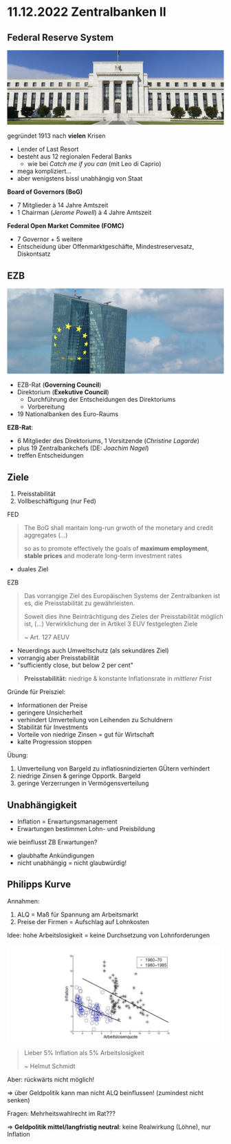 # 11.12.2022 Zentralbanken II



## Federal Reserve System

![img](../images/2022-12-13_17-24-43.jpg)

gegründet 1913 nach **vielen** Krisen

- Lender of Last Resort
- besteht aus 12 regionalen Federal Banks
    - wie bei *Catch me if you can* (mit Leo di Caprio)
- mega kompliziert...
- aber wenigstens bissl unabhängig von Staat

**Board of Governors (BoG)**

- 7 Mitglieder à 14 Jahre Amtszeit
- 1 Chairman (*Jerome Powell*) à 4 Jahre Amtszeit

**Federal Open Market Commitee (FOMC)**

- 7 Governor + 5 weitere
- Entscheidung über Offenmarktgeschäfte, Mindestreservesatz, Diskontsatz

## EZB

![img](../images/2022-12-13_17-25-32.jpg)

- EZB-Rat (**Governing Council**)
- Direktorium (**Exekutive Council**)
    - Durchführung der Entscheidungen des Direktoriums
    - Vorbereitung
- 19 Nationalbanken des Euro-Raums



**EZB-Rat**:

- 6 Mitglieder des Direktoriums, 1 Vorsitzende (*Christine Lagarde*)
- plus 19 Zentralbankchefs (DE: *Joachim Nagel*)
- treffen Entscheidungen



## Ziele

1. Preisstabilität
2. Vollbeschäftigung (nur Fed)

FED

> The BoG shall mantain long-run grwoth of the monetary and credit aggregates (...)
>
> so as to promote effectively the goals of **maximum employment**, **stable prices** and moderate long-term investment rates

- duales Ziel

EZB

> Das vorrangige Ziel des Europäischen Systems der Zentralbanken ist es, die Preisstabilität zu gewährleisten.
>
> Soweit dies ihne Beinträchtigung des Zieles der Preisstabilität möglich ist, (...) Verwirklichung der in Artikel 3 EUV festgelegten Ziele
>
> ~ Art. 127 AEUV

- Neuerdings auch Umweltschutz (als sekundäres Ziel) 
- vorrangig aber Preisstabilität
- "sufficiently close, but below 2 per cent" 



> **Preisstabilität:** niedrige & konstante Inflationsrate in *mittlerer Frist*

Gründe für Preisziel:

- Informationen der Preise
- geringere Unsicherheit
- verhindert Umverteilung von Leihenden zu Schuldnern
- Stabilität für Investments
- Vorteile von niedrige Zinsen = gut für Wirtschaft
- kalte Progression stoppen



Übung:

1. Umverteilung von Bargeld zu inflatiosnindizierten GÜtern verhindert
2. niedrige Zinsen & geringe Opportk. Bargeld 
3. geringe Verzerrungen in Vermögensverteilung



## Unabhängigkeit

- Inflation = Erwartungsmanagement
- Erwartungen bestimmen Lohn- und Preisbildung

wie beinflusst ZB Erwartungen?

- glaubhafte Ankündigungen
- nicht unabhängig = nicht glaubwürdig!



## Philipps Kurve

Annahmen:

1. ALQ = Maß für Spannung am Arbeitsmarkt
2. Preise der Firmen  = Aufschlag auf Lohnkosten

Idee: hohe Arbeitslosigkeit = keine Durchsetzung von Lohnforderungen

![img](../images/2022-12-13_17-36-04.jpg)

> Lieber 5% Inflation als 5% Arbeitslosigkeit
>
> ~ Helmut Schmidt

Aber: rückwärts nicht möglich!

=> über Geldpolitik kann man nicht ALQ beinflussen! (zumindest nicht senken)

Fragen: Mehrheitswahlrecht im Rat???

 

=> **Geldpolitik mittel/langfristig neutral**: keine Realwirkung (Löhne), nur Inflation
